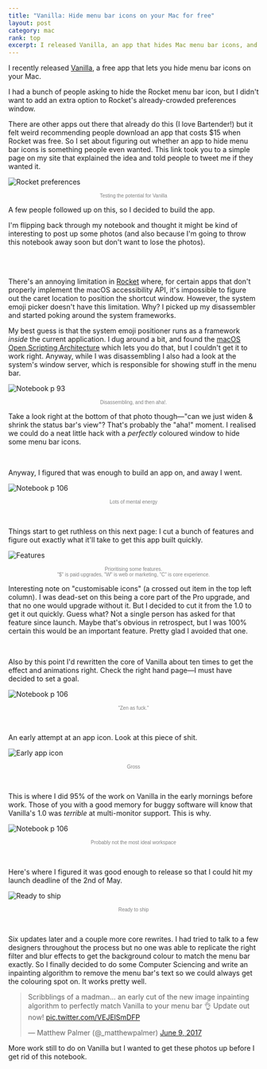 ```yaml
---
title: "Vanilla: Hide menu bar icons on your Mac for free"
layout: post
category: mac
rank: top
excerpt: I released Vanilla, an app that hides Mac menu bar icons, and wrote this behind-the-scenes article about its development and launch.
---
```


I recently released [Vanilla](http://matthewpalmer.net/vanilla/), a free app that lets you hide menu bar icons on your Mac.

I had a bunch of people asking to hide the Rocket menu bar icon, but I didn't want to add an extra option to Rocket's already-crowded preferences window.

There are other apps out there that already do this (I love Bartender!) but it felt weird recommending people download an app that costs $15 when Rocket was free. So I set about figuring out whether an app to hide menu bar icons is something people even wanted. This link took you to a simple page on my site that explained the idea and told people to tweet me if they wanted it.

<!-- Image of Rocket preferences -->
![Rocket preferences](/img/vanilla-post/rocket-preferences.png)

<small style="display:block;text-align:center;color:gray;font-weight:100;font-size:10px;font-family:Helvetica;margin-top:2%;">Testing the potential for Vanilla</small>

A few people followed up on this, so I decided to build the app.

I'm flipping back through my notebook and thought it might be kind of interesting to post up some photos (and also because I'm going to throw this notebook away soon but don't want to lose the photos).

<br />
<br />

There's an annoying limitation in [Rocket](http://matthewpalmer.net/rocket) where, for certain apps that don't properly implement the macOS accessibility API, it's impossible to figure out the caret location to position the shortcut window. However, the system emoji picker doesn't have this limitation. Why? I picked up my disassembler and started poking around the system frameworks.

My best guess is that the system emoji positioner runs as a framework *inside* the current application. I dug around a bit, and found the [macOS Open Scripting Architecture](https://developer.apple.com/library/content/documentation/AppleScript/Conceptual/AppleScriptX/Concepts/osa.html) which lets you do that, but I couldn't get it to work right. Anyway, while I was disassembling I also had a look at the system's window server, which is responsible for showing stuff in the menu bar.

<!-- Screenshot of p 93 -->

![Notebook p 93](/img/vanilla-post/disassemble.JPG)

<small style="display:block;text-align:center;color:gray;font-weight:100;font-size:10px;font-family:Helvetica;margin-top:2%;">Disassembling, and then aha!.</small>

Take a look right at the bottom of that photo though—"can we just widen & shrink the status bar's view"? That's probably the "aha!" moment. I realised we could do a neat little hack with a *perfectly* coloured window to hide some menu bar icons.

<br />

Anyway, I figured that was enough to build an app on, and away I went.

<!-- Screenshot of p97 -->

![Notebook p 106](/img/vanilla-post/get-started.JPG)

<small style="display:block;text-align:center;color:gray;font-weight:100;font-size:10px;font-family:Helvetica;margin-top:2%;">Lots of mental energy</small>

<br />

Things start to get ruthless on this next page: I cut a bunch of features and figure out exactly what it'll take to get this app built quickly.

![Features](/img/vanilla-post/ruthless.JPG)

<small style="display:block;text-align:center;color:gray;font-weight:100;font-size:10px;font-family:Helvetica;margin-top:2%;">Prioritising some features.<br/>"$" is paid upgrades, "W" is web or marketing, "C" is core experience.</small>

<!-- Screenshot of p98 -->

Interesting note on "customisable icons" (a crossed out item in the top left column). I was dead-set on this being a core part of the Pro upgrade, and that no one would upgrade without it. But I decided to cut it from the 1.0 to get it out quickly. Guess what? Not a single person has asked for that feature since launch. Maybe that's obvious in retrospect, but I was 100% certain this would be an important feature. Pretty glad I avoided that one.

<!-- Screenshot of p106 -->

<br />

Also by this point I'd rewritten the core of Vanilla about ten times to get the effect and animations right. Check the right hand page—I must have decided to set a goal.

![Notebook p 106](/img/vanilla-post/zen-af.JPG)

<small style="display:block;text-align:center;color:gray;font-weight:100;font-size:10px;font-family:Helvetica;margin-top:2%;">"Zen as fuck."</small>

<!-- Screenshot of app icon -->

<br />

An early attempt at an app icon. Look at this piece of shit.

![Early app icon](/img/vanilla-post/shitty-icon.png)

<small style="display:block;text-align:center;color:gray;font-weight:100;font-size:10px;font-family:Helvetica;margin-top:2%;">Gross</small>

<!-- Photo of workspace -->

<br />

This is where I did 95% of the work on Vanilla in the early mornings before work. Those of you with a good memory for buggy software will know that Vanilla's 1.0 was *terrible* at multi-monitor support. This is why.

![Notebook p 106](/img/vanilla-post/workspace.JPG)

<small style="display:block;text-align:center;color:gray;font-weight:100;font-size:10px;font-family:Helvetica;margin-top:2%;">Probably not the most ideal workspace</small>


<!-- Screenshot of Vanilla window -->
<br />

Here's where I figured it was good enough to release so that I could hit my launch deadline of the 2nd of May.

![Ready to ship](/img/vanilla-post/ready-to-ship.png)

<small style="display:block;text-align:center;color:gray;font-weight:100;font-size:10px;font-family:Helvetica;margin-top:2%;">Ready to ship</small>

<br />

Six updates later and a couple more core rewrites. I had tried to talk to a few designers throughout the process but no one was able to replicate the right filter and blur effects to get the background colour to match the menu bar exactly. So I finally decided to do some Computer Sciencing and write an inpainting algorithm to remove the menu bar's text so we could always get the colouring spot on. It works pretty well.

<blockquote class="twitter-tweet" data-lang="en"><p lang="en" dir="ltr">Scribblings of a madman… an early cut of the new image inpainting algorithm to perfectly match Vanilla to your menu bar 👌 Update out now! <a href="https://t.co/VEJElSmDFP">pic.twitter.com/VEJElSmDFP</a></p>&mdash; Matthew Palmer (@_matthewpalmer) <a href="https://twitter.com/_matthewpalmer/status/873272441925009408">June 9, 2017</a></blockquote>
<script async src="//platform.twitter.com/widgets.js" charset="utf-8"></script>

More work still to do on Vanilla but I wanted to get these photos up before I get rid of this notebook.
